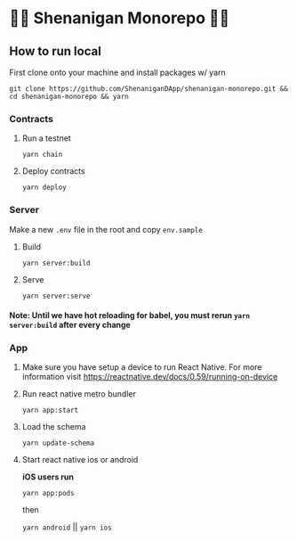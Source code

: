 # 🤸‍♀️️ Shenanigan Monorepo 🤸‍♀️️

## How to run local

First clone onto your machine and install packages w/ yarn

    git clone https://github.com/ShenaniganDApp/shenanigan-monorepo.git && cd shenanigan-monorepo && yarn

### Contracts

1. Run a testnet

   `yarn chain`

2. Deploy contracts

   `yarn deploy`

### Server

Make a new `.env` file in the root and copy `env.sample`

1. Build

   `yarn server:build`

2. Serve

   `yarn server:serve`

#### Note: Until we have hot reloading for babel, you must rerun `yarn server:build` after every change

### App

1. Make sure you have setup a device to run React Native. For more information visit https://reactnative.dev/docs/0.59/running-on-device

2. Run react native metro bundler

   `yarn app:start`

3. Load the schema

   `yarn update-schema`

4. Start react native ios or android

   **iOS users run**

   `yarn app:pods`

   then

   `yarn android` || `yarn ios`
